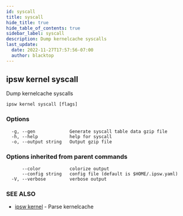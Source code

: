 ```yaml
---
id: syscall
title: syscall
hide_title: true
hide_table_of_contents: true
sidebar_label: syscall
description: Dump kernelcache syscalls
last_update:
  date: 2022-11-27T17:57:56-07:00
  author: blacktop
---
```

## ipsw kernel syscall

Dump kernelcache syscalls

```
ipsw kernel syscall [flags]
```

### Options

```
  -g, --gen             Generate syscall table data gzip file
  -h, --help            help for syscall
  -o, --output string   Output gzip file
```

### Options inherited from parent commands

```
      --color           colorize output
      --config string   config file (default is $HOME/.ipsw.yaml)
  -V, --verbose         verbose output
```

### SEE ALSO

* [ipsw kernel](/docs/cli/ipsw/kernel)	 - Parse kernelcache


